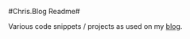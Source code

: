 #Chris.Blog Readme#

Various code snippets / projects as used on my [blog](http://chrisondotnet.com).